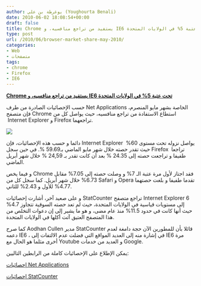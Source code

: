 ```yaml
---
author: يوغرطة بن علي (Youghourta Benali)
date: 2010-06-02 18:08:54+00:00
draft: false
title: Chrome يستفيد من تراجع منافسيه، و IE6 تحت عتبة 5% في الولايات المتحدة
type: post
url: /2010/06/browser-market-share-may-2010/
categories:
- Web
- متصفحات
tags:
- chrome
- Firefox
- IE6
---
```


[**Chrome يستفيد من تراجع منافسيه، و IE6 تحت عتبة 5% في الولايات المتحدة**](https://www.it-scoop.com/2010/06/browser-market-share-may-2010/)


حسب الإحصائيات الصادرة من طرف Net Applications الخاصة بشهر مايو المنصرم، فإن متصفح Chrome استطاع الاستفادة من تراجع منافسيه، حيث يواصل كل من  Internet Explorer و Firefox تراجعهما.

[![](https://www.it-scoop.com/wp-content/uploads/2010/06/Browser-Market-Share-May-2010-NetApplications.png)
](https://www.it-scoop.com/2010/06/browser-market-share-may-2010/)

دائما و حسب هذه الإحصائيات، فإن Internet Explorer  يواصل نزوله تحت مستوى 60% حيث تقدر حصته خلال شهر مايو الماضي بـ59.69 %. في حين سجل Firefox  تراجعا طفيفا و تراجعت حصته إلى 24.35 % بعد أن كانت تقدر بـ 24,59 % خلال شهر أبريل الماضي.

و فيما يخص Chrome فقد اجتاز لأول مرة عتبة الـ 7% و وصلت حصته إلى 7.05% مقابل 6.73% خلال شهر أبريل. كما سجل كل من Safari و Opera تقدما طفيفا و بلغت حصتهما 4.77% للأول و 2.43% للثاني.

و على صعيد آخر، أشارت إحصائيات StatCounter تراجع متصفح Internet Explorer 6 إلى مستويات قياسية في الولايات المتحدة، حيث لم تعد حصته السوقية تتجاوز 4.7% حيث أنها كانت في حدود 11.5% منذ عام مضى، و هو ما يشير إلى إن دعوات التخلص من هذا المتصفح العتيق آتت أكلها في الولايات المتحدة.

كما صرح Aodhan Cullen مدير StatCounter قائلا بأن للمطورين الآن حجة دامغة لعدم دعمه IE6 ، في إشارة منه إلى العديد المواقع التي فضلت عدم الالتفات إلى IE6 مرة أخرى مثلما هو الحال مع Youtube و العديد من خدمات Google.

يمكن الإطلاع على الإحصائيات كاملة من الرابطين التاليين:

[إحصائيات Net Applications](http://www.netmarketshare.com/browser-market-share.aspx?qprid=0&qptimeframe=M&qpsp=136&qpdt=1&qpct=3&qpwidth=480&qpdisplay=1111&qpmr=10&site=www.linformaticien.com&qpf=0)

[إحصائيات StatCounter](http://gs.statcounter.com/#browser_version-US-monthly-200905-201005)
